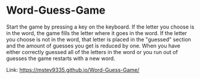 # Word-Guess-Game

Start the game by pressing a key on the keyboard.  If the letter you choose is in the word, the game fills 
the letter where it goes in the word.  If the letter you choose is not in the word, that letter is placed in
the "guessed" section and the amount of guesses you get is reduced by one.  When you have either correctly guessed all of
the letters in the word or you run out of guesses the game restarts with a new word.

Link: https://mstev9335.github.io/Word-Guess-Game/
